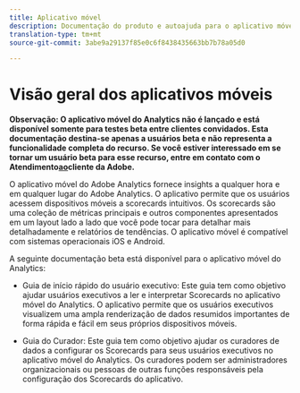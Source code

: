 ```yaml
---
title: Aplicativo móvel
description: Documentação do produto e autoajuda para o aplicativo móvel do Adobe Analytics
translation-type: tm+mt
source-git-commit: 3abe9a29137f85e0c6f8438435663bb7b78a05d0

---
```



# Visão geral dos aplicativos móveis

**Observação: O aplicativo móvel do Analytics não é lançado e está disponível somente para testes beta entre clientes convidados. Esta documentação destina-se apenas a usuários beta e não representa a funcionalidade completa do recurso. Se você estiver interessado em se tornar um usuário beta para esse recurso, entre em contato com o Atendimento[ao](https://helpx.adobe.com/contact/enterprise-support.ec.html)cliente da Adobe.**

O aplicativo móvel do Adobe Analytics fornece insights a qualquer hora e em qualquer lugar do Adobe Analytics.  O aplicativo permite que os usuários acessem dispositivos móveis a scorecards intuitivos. Os scorecards são uma coleção de métricas principais e outros componentes apresentados em um layout lado a lado que você pode tocar para detalhar mais detalhadamente e relatórios de tendências. O aplicativo móvel é compatível com sistemas operacionais iOS e Android.

A seguinte documentação beta está disponível para o aplicativo móvel do Analytics:

* Guia de início rápido do usuário executivo: Este guia tem como objetivo ajudar usuários executivos a ler e interpretar Scorecards no aplicativo móvel do Analytics. O aplicativo permite que os usuários executivos visualizem uma ampla renderização de dados resumidos importantes de forma rápida e fácil em seus próprios dispositivos móveis.

* Guia do Curador: Este guia tem como objetivo ajudar os curadores de dados a configurar os Scorecards para seus usuários executivos no aplicativo móvel do Analytics. Os curadores podem ser administradores organizacionais ou pessoas de outras funções responsáveis pela configuração dos Scorecards do aplicativo.
